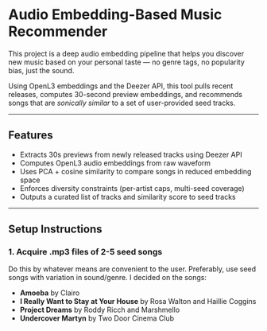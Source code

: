 # Audio Embedding-Based Music Recommender

This project is a deep audio embedding pipeline that helps you discover new music based on your personal taste — no genre tags, no popularity bias, just the sound.

Using OpenL3 embeddings and the Deezer API, this tool pulls recent releases, computes 30-second preview embeddings, and recommends songs that are *sonically similar* to a set of user-provided seed tracks. 

---

## Features

- Extracts 30s previews from newly released tracks using Deezer API
- Computes OpenL3 audio embeddings from raw waveform
- Uses PCA + cosine similarity to compare songs in reduced embedding space
- Enforces diversity constraints (per-artist caps, multi-seed coverage)
- Outputs a curated list of tracks and similarity score to seed tracks

---

## Setup Instructions

### 1. Acquire .mp3 files of 2-5 seed songs

Do this by whatever means are convenient to the user. Preferably, use seed songs with variation in sound/genre. I decided on the songs:

* **Amoeba** by Clairo
* **I Really Want to Stay at Your House** by Rosa Walton and Haillie Coggins
* **Project Dreams** by Roddy Ricch and Marshmello
* **Undercover Martyn** by Two Door Cinema Club
